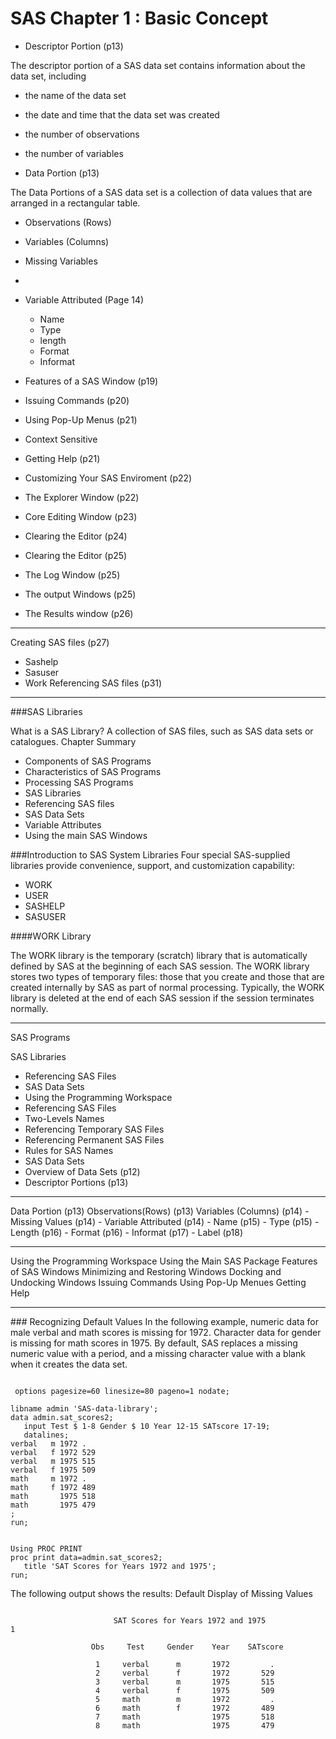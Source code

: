 SAS Chapter 1 : Basic Concept
===============================================

- Descriptor Portion (p13)

The descriptor portion of a SAS data set contains information about the data set, including
 - the name of the data set
 - the date and time that the data set was created
 - the number of observations
 - the number of variables



- Data Portion (p13)

The Data Portions of a SAS data set is a collection of data values that are arranged in a rectangular table.
 
 - Observations (Rows)
 - Variables (Columns)
 - Missing Variables
 - 
- Variable Attributed (Page 14)
  - Name
  - Type
  - length
  - Format
  - Informat 
  
- Features of a SAS Window (p19)
- Issuing Commands (p20)
- Using Pop-Up Menus (p21)
 - Context Sensitive
- Getting Help (p21)
- Customizing Your SAS Enviroment (p22)
- The Explorer Window (p22)
- Core Editing Window (p23)
- Clearing the Editor (p24)
- Clearing the Editor (p25)
- The Log Window (p25)
- The output Windows (p25)
- The Results window (p26)
 
<hr>

Creating SAS files (p27)
- Sashelp
- Sasuser
- Work
Referencing SAS files (p31)

<hr>

###SAS Libraries

What is a SAS Library? A collection of SAS files, such as SAS data sets or catalogues.
Chapter Summary
- Components of SAS Programs
- Characteristics of SAS Programs
- Processing SAS Programs
- SAS Libraries
- Referencing SAS files
- SAS Data Sets
- Variable Attributes
- Using the main SAS Windows





###Introduction to SAS System Libraries
Four special SAS-supplied libraries provide convenience, support, and customization capability:
- WORK
- USER
- SASHELP
- SASUSER

####WORK Library

The WORK library is the temporary (scratch) library that is automatically defined by SAS at the beginning of each SAS session. The WORK library stores two types of temporary files: those that you create and those that are created internally by SAS as part of normal processing. Typically, the WORK library is deleted at the end of each SAS session if the session terminates normally.

<hr>

SAS Programs

SAS Libraries
- Referencing SAS Files
- SAS Data Sets
- Using the Programming Workspace
- Referencing SAS Files
- Two-Levels Names
- Referencing Temporary SAS Files
- Referencing Permanent SAS Files
- Rules for SAS Names
- SAS Data Sets
- Overview of Data Sets (p12)
- Descriptor Portions (p13)
<hr>
Data Portion (p13)
Observations(Rows) (p13)
Variables (Columns) (p14)
- Missing Values (p14)
- Variable Attributed (p14)
- Name (p15)
- Type (p15)
- Length (p16)
- Format (p16)
- Informat (p17)
- Label (p18)

<hr>
Using the Programming Workspace 
Using the Main SAS Package
Features of SAS Windows
Minimizing and Restoring Windows
Docking and Undocking Windows
Issuing Commands
Using Pop-Up Menues
Getting Help

<hr>
### Recognizing Default Values
In the following example, numeric data for male verbal and math scores is missing for 1972. Character data for gender is missing for math scores in 1975. By default, SAS replaces a missing numeric value with a period, and a missing character value with a blank when it creates the data set.

<pre><code>
 options pagesize=60 linesize=80 pageno=1 nodate;

libname admin 'SAS-data-library';
data admin.sat_scores2;
   input Test $ 1-8 Gender $ 10 Year 12-15 SATscore 17-19;
   datalines;
verbal   m 1972 .
verbal   f 1972 529
verbal   m 1975 515
verbal   f 1975 509  
math     m 1972 .
math     f 1972 489
math       1975 518
math       1975 479
;
run;
</code></pre>

<pre><code>
Using PROC PRINT
proc print data=admin.sat_scores2;
   title 'SAT Scores for Years 1972 and 1975';
run;
</code></pre>

The following output shows the results:
Default Display of Missing Values
<pre><code>
                       SAT Scores for Years 1972 and 1975                      1

                  Obs     Test     Gender    Year    SATscore

                   1     verbal      m       1972         .  
                   2     verbal      f       1972       529  
                   3     verbal      m       1975       515  
                   4     verbal      f       1975       509  
                   5     math        m       1972         .  
                   6     math        f       1972       489  
                   7     math                1975       518  
                   8     math                1975       479  
</code></pre>
